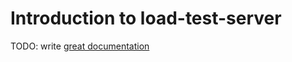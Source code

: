 # Introduction to load-test-server

TODO: write [great documentation](http://jacobian.org/writing/what-to-write/)

